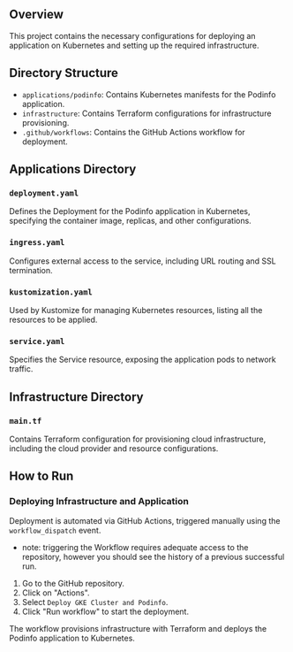 
## Overview

This project contains the necessary configurations for deploying an application on Kubernetes and setting up the required infrastructure.

## Directory Structure

- `applications/podinfo`: Contains Kubernetes manifests for the Podinfo application.
- `infrastructure`: Contains Terraform configurations for infrastructure provisioning.
- `.github/workflows`: Contains the GitHub Actions workflow for deployment.

## Applications Directory

### `deployment.yaml`

Defines the Deployment for the Podinfo application in Kubernetes, specifying the container image, replicas, and other configurations.

### `ingress.yaml`

Configures external access to the service, including URL routing and SSL termination.

### `kustomization.yaml`

Used by Kustomize for managing Kubernetes resources, listing all the resources to be applied.

### `service.yaml`

Specifies the Service resource, exposing the application pods to network traffic.

## Infrastructure Directory

### `main.tf`

Contains Terraform configuration for provisioning cloud infrastructure, including the cloud provider and resource configurations.

## How to Run

### Deploying Infrastructure and Application

Deployment is automated via GitHub Actions, triggered manually using the `workflow_dispatch` event.

* note: triggering the Workflow requires adequate access to the repository, however you should see the history of a previous successful run.

1. Go to the GitHub repository.
2. Click on "Actions".
3. Select `Deploy GKE Cluster and Podinfo`.
4. Click "Run workflow" to start the deployment.

The workflow provisions infrastructure with Terraform and deploys the Podinfo application to Kubernetes.

